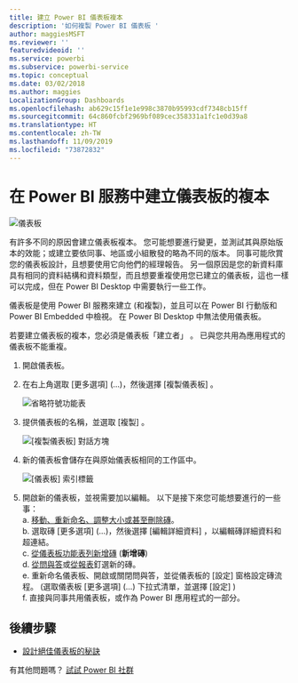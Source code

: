 ```yaml
---
title: 建立 Power BI 儀表板複本
description: '如何複製 Power BI 儀表板 '
author: maggiesMSFT
ms.reviewer: ''
featuredvideoid: ''
ms.service: powerbi
ms.subservice: powerbi-service
ms.topic: conceptual
ms.date: 03/02/2018
ms.author: maggies
LocalizationGroup: Dashboards
ms.openlocfilehash: ab629c15f1e1e998c3870b95993cdf7348cb15ff
ms.sourcegitcommit: 64c860fcbf2969bf089cec358331a1fc1e0d39a8
ms.translationtype: HT
ms.contentlocale: zh-TW
ms.lasthandoff: 11/09/2019
ms.locfileid: "73872832"
---
```

# <a name="create-a-copy-of-a-dashboard-in-power-bi-service"></a>在 Power BI 服務中建立儀表板的複本
![儀表板](media/service-dashboard-copy/power-bi-dashboard.png)

 有許多不同的原因會建立儀表板複本。 您可能想要進行變更，並測試其與原始版本的效能；或建立要依同事、地區或小組散發的略為不同的版本。 同事可能欣賞您的儀表板設計，且想要使用它向他們的經理報告。 另一個原因是您的新資料庫具有相同的資料結構和資料類型，而且想要重複使用您已建立的儀表板，這也一樣可以完成，但在 Power BI Desktop 中需要執行一些工作。 

儀表板是使用 Power BI 服務來建立 (和複製)，並且可以在 Power BI 行動版和 Power BI Embedded 中檢視。  在 Power BI Desktop 中無法使用儀表板。 

若要建立儀表板的複本，您必須是儀表板「建立者」  。 已與您共用為應用程式的儀表板不能重複。

1. 開啟儀表板。
2. 在右上角選取 [更多選項]  (...)，然後選擇 [複製儀表板]  。
   
   ![省略符號功能表](media/service-dashboard-copy/power-bi-dulicate.png)
3. 提供儀表板的名稱，並選取 [複製]  。 
   
   ![[複製儀表板] 對話方塊](media/service-dashboard-copy/power-bi-name.png)
4. 新的儀表板會儲存在與原始儀表板相同的工作區中。 
   
   ![[儀表板] 索引標籤](media/service-dashboard-copy/power-bi-copied.png)

5.    開啟新的儀表板，並視需要加以編輯。 以下是接下來您可能想要進行的一些事：    
    a. [移動、重新命名、調整大小或甚至刪除磚](service-dashboard-edit-tile.md)。  
    b. 選取磚 [更多選項]  (...)，然後選擇 [編輯詳細資料]  ，以編輯磚詳細資料和超連結。  
    c. [從儀表板功能表列新增磚](service-dashboard-add-widget.md) (**新增磚**)  
    d. [從問與答](service-dashboard-pin-tile-from-q-and-a.md)或[從報表](service-dashboard-pin-tile-from-report.md)釘選新的磚。  
    e. 重新命名儀表板、開啟或關閉問與答，並從儀表板的 [設定] 窗格設定磚流程。  (選取儀表板 [更多選項]  (...) 下拉式清單，並選擇 [設定]  )  
    f. 直接與同事共用儀表板，或作為 Power BI 應用程式的一部分。 


## <a name="next-steps"></a>後續步驟
* [設計絕佳儀表板的秘訣](service-dashboards-design-tips.md) 

有其他問題嗎？ [試試 Power BI 社群](https://community.powerbi.com/)

